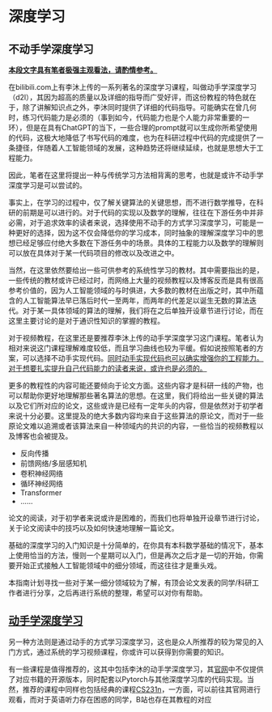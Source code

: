 # 深度学习

## 不动手学深度学习

<u>**本段文字具有笔者极强主观看法，请酌情参考。**</u>

在bilibili.com上有李沐上传的一系列著名的深度学习课程，叫做动手学深度学习（d2l），其因为超高的质量以及详细的指导而广受好评，而这份教程的特色就在于，除了讲解知识点之外，李沐同时提供了详细的代码指导。可能确实在曾几何时，练习代码能力是必须的（事到如今，代码能力也是个人能力非常重要的一环），但是在具有ChatGPT的当下，一些合理的prompt就可以生成你所希望使用的代码，这极大地降低了书写代码的难度，也为在科研过程中代码的完成提供了一条捷径，伴随着人工智能领域的发展，这种趋势还将继续延续，也就是思想大于工程能力。

因此，笔者在这里将提出一种与传统学习方法相背离的思考，也就是或许不动手学深度学习是可以尝试的。

事实上，在学习的过程中，仅了解关键算法的关键思想，而不进行数学推导，在科研的前期是可以进行的。对于代码的实现以及数学的理解，往往在下游任务中并非必需，对于追求效率的读者来说，选择使用不动手的方式学习深度学习，可能是一种更好的选择，因为这不仅会降低你的学习成本，同时抽象的理解深度学习中的思想已经足够应付绝大多数在下游任务中的场景。具体的工程能力以及数学的理解则可以放在具体对于某一代码项目的修改以及改进之中。

当然，在这里依然要给出一些可供参考的系统性学习的教材。其中需要指出的是，一些传统的教材或许已经过时，而网络上大量的视频教程以及博客反而是具有很高参考价值的，因为人工智能领域的与时俱进，大多数的教材在出版之时，其中所蕴含的人工智能算法早已落后时代一至两年，而两年的代差足以诞生无数的算法迭代。对于某一具体领域的算法的理解，我们将在之后单独开设章节进行讨论，而在这里主要讨论的是对于通识性知识的掌握的教程。

对于视频教程，在这里还是要推荐李沐上传的动手学深度学习这门课程。笔者认为相对来说这门课程理解难度较低，而且学习曲线也较为平缓。假如说按照笔者的方案，可以选择不动手实现代码。<u>同时动手实现代码也可以确实增强你的工程能力。对于想要扎实提升自己代码能力的读者来说，或许也是必须的。</u>

更多的教程性的内容可能还要倾向于论文方面。这些内容才是科研一线的产物，也可以帮助你更好地理解那些著名算法的思想。在这里，我们将给出一些关键的算法以及它们所对应的论文，这些或许是已经有一定年头的内容，但是依然对于初学者来说十分必要。这里提及的绝大多数内容均来自于这些算法的原论文，而对于一些原论文难以追溯或者该算法来自一种领域内的共识的内容，一些恰当的视频教程以及博客也会被提及。

- 反向传播
- 前馈网络/多层感知机
- 卷积神经网络
- 循环神经网络
- Transformer
- ......

论文的阅读，对于初学者来说或许是困难的，而我们也将单独开设章节进行讨论，关于论文阅读中的技巧以及如何快速地理解一篇论文。

基础的深度学习的入门知识是十分简单的，在你具有本科数学基础的情况下，基本上使用恰当的方法，慢则一个星期可以入门，但是再次之后才是一切的开始，你需要开始正式接触人工智能领域中的细分领域，而这往往才是重头戏。

本指南计划寻找一些对于某一细分领域较为了解，有顶会论文发表的同学/科研工作者进行分享，之后再进行系统的整理，希望可以对你有帮助。

## <u>动手学深度学习</u>

另一种方法则是通过动手的方式学习深度学习，这也是众人所推荐的较为常见的入门方式，通过系统的学习视频课程，你或许可以获得到你需要的知识。

有一些课程是值得推荐的，这其中包括李沐的动手学深度学习，其[官网](https://zh.d2l.ai)中不仅提供了对应书籍的开源版本，同时配套以Pytorch与其他深度学习库的代码实现。当然，推荐的课程中同样也包括经典的课程[CS231n](https://cs231n.stanford.edu)，一方面，可以前往其官网进行观看，而对于英语听力存在困惑的同学，B站也存在其教程的对应